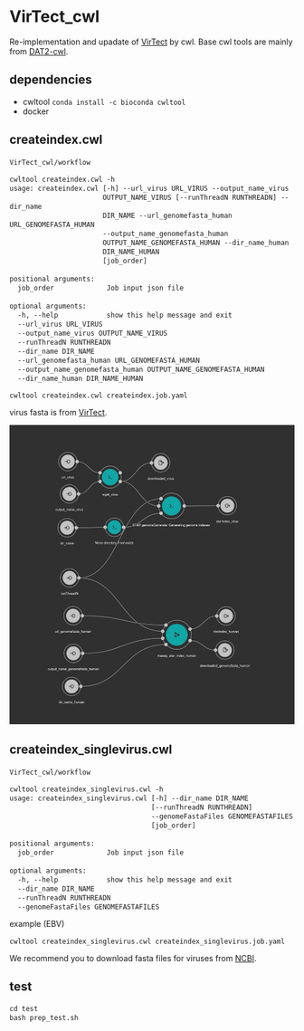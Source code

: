 # VirTect_cwl

Re-implementation and upadate of [VirTect](https://github.com/WGLab/VirTect) by cwl. Base cwl tools are mainly from [DAT2-cwl](https://github.com/pitagora-network/DAT2-cwl/tree/develop).

## dependencies

- cwltool `conda install -c bioconda cwltool`
- docker

## createindex.cwl

`VirTect_cwl/workflow`

```
cwltool createindex.cwl -h
usage: createindex.cwl [-h] --url_virus URL_VIRUS --output_name_virus
                       OUTPUT_NAME_VIRUS [--runThreadN RUNTHREADN] --dir_name
                       DIR_NAME --url_genomefasta_human URL_GENOMEFASTA_HUMAN
                       --output_name_genomefasta_human
                       OUTPUT_NAME_GENOMEFASTA_HUMAN --dir_name_human
                       DIR_NAME_HUMAN
                       [job_order]

positional arguments:
  job_order             Job input json file

optional arguments:
  -h, --help            show this help message and exit
  --url_virus URL_VIRUS
  --output_name_virus OUTPUT_NAME_VIRUS
  --runThreadN RUNTHREADN
  --dir_name DIR_NAME
  --url_genomefasta_human URL_GENOMEFASTA_HUMAN
  --output_name_genomefasta_human OUTPUT_NAME_GENOMEFASTA_HUMAN
  --dir_name_human DIR_NAME_HUMAN
```

```
cwltool createindex.cwl createindex.job.yaml
```

virus fasta is from [VirTect](https://github.com/WGLab/VirTect).

![img_createindex.cwl](img/createindex.jpg)

## createindex_singlevirus.cwl

`VirTect_cwl/workflow`

```
cwltool createindex_singlevirus.cwl -h
usage: createindex_singlevirus.cwl [-h] --dir_name DIR_NAME
                                   [--runThreadN RUNTHREADN]
                                   --genomeFastaFiles GENOMEFASTAFILES
                                   [job_order]

positional arguments:
  job_order             Job input json file

optional arguments:
  -h, --help            show this help message and exit
  --dir_name DIR_NAME
  --runThreadN RUNTHREADN
  --genomeFastaFiles GENOMEFASTAFILES
```

example (EBV)

```
cwltool createindex_singlevirus.cwl createindex_singlevirus.job.yaml
```

We recommend you to download fasta files for viruses from [NCBI](https://www.ncbi.nlm.nih.gov/nuccore/NC_007605.1?report=fasta).

## test

```
cd test
bash prep_test.sh
```